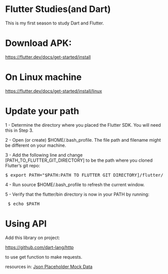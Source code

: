 # Flutter Studies(and Dart)
This is my first season to study Dart and Flutter.

# Download APK:
https://flutter.dev/docs/get-started/install

# On Linux machine
   https://flutter.dev/docs/get-started/install/linux
# Update your path
<html>
<p>
1 - Determine the directory where you placed the Flutter SDK. You will need this in Step 3. </p>
<p>
2 - Open (or create) $HOME/.bash_profile. The file path and filename might be different on your machine.
</p>
3 - Add the following line and change
[PATH_TO_FLUTTER_GIT_DIRECTORY] to be the path where you cloned Flutter’s git repo:
<pre>
$ export PATH="$PATH:PATH_TO_FLUTTER_GIT_DIRECTORY]/flutter/bin"
</pre>
<p>
4 - Run source $HOME/.bash_profile to refresh the current window.
</p>
<p>
5 - Verify that the flutter/bin directory is now in your PATH by running:
</p>
<pre> $ echo $PATH</pre>

# Using API
<p>
Add this library on project:

https://github.com/dart-lang/http

to use get function to make requests.
</p>
<p>
resources in: 
<a href='http://jsonplaceholder.typicode.com/'> Json Placeholder Mock Data </a>
</p>



</html>